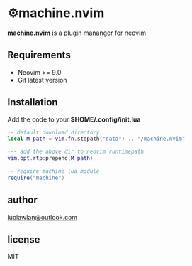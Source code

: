 # ⚙️machine.nvim

**machine.nvim** is a plugin mananger for neovim

## Requirements
- Neovim >= 9.0
- Git latest version

## Installation
Add the code to your **$HOME/.config/init.lua**  
```lua  
-- default download directory 
local M_path = vim.fn.stdpath("data") .. "/machine.nvim"  

--- add the above dir to neovim runtimepath
vim.opt.rtp:prepend(M_path)

-- require machine lua module
require("machine")

```

## author
luolawlan@outlook.com

## license
MIT